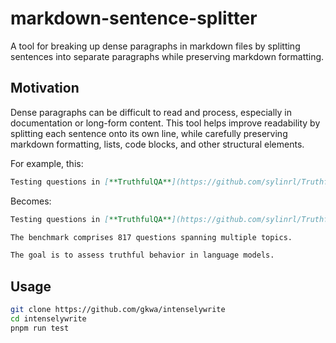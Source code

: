 # markdown-sentence-splitter

A tool for breaking up dense paragraphs in markdown files by splitting sentences into separate paragraphs while preserving markdown formatting.

## Motivation 

Dense paragraphs can be difficult to read and process, especially in documentation or long-form content. This tool helps improve readability by splitting each sentence onto its own line, while carefully preserving markdown formatting, lists, code blocks, and other structural elements.

For example, this:
```markdown
Testing questions in [**TruthfulQA**](https://github.com/sylinrl/TruthfulQA) are crafted *adversarially* according to common misconceptions. The benchmark comprises 817 questions spanning multiple topics. The goal is to assess truthful behavior in language models.
```

Becomes:
```markdown 
Testing questions in [**TruthfulQA**](https://github.com/sylinrl/TruthfulQA) are crafted *adversarially* according to common misconceptions.

The benchmark comprises 817 questions spanning multiple topics.

The goal is to assess truthful behavior in language models.
```

## Usage

```bash
git clone https://github.com/gkwa/intenselywrite
cd intenselywrite
pnpm run test
```
